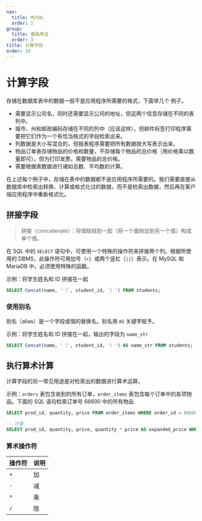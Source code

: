 ```yaml
---
nav:
  title: MySQL
  order: 2
group:
  title: 基础用法
  order: 3
title: 计算字段
order: 10
---
```


# 计算字段

存储在数据库表中的数据一般不是应用程序所需要的格式，下面举几个
例子。

- 需要显示公司名，同时还需要显示公司的地址，但这两个信息存储在不同的表列中。
- 城市、州和邮政编码存储在不同的列中（应该这样），但邮件标签打印程序需要把它们作为一个有恰当格式的字段检索出来。
- 列数据是大小写混合的，但报表程序需要把所有数据按大写表示出来。
- 物品订单表存储物品的价格和数量，不存储每个物品的总价格（用价格乘以数量即可）。但为打印发票，需要物品的总价格。
- 需要根据表数据进行诸如总数、平均数的计算。

在上述每个例子中，存储在表中的数据都不是应用程序所需要的。我们需要直接从数据库中检索出转换、计算或格式化过的数据，而不是检索出数据，然后再在客户端应用程序中重新格式化。

## 拼接字段

> 拼接（concatenate）：将值联结到一起（将一个值附加到另一个值）构成单个值。

在 SQL 中的 `SELECT` 语句中，可使用一个特殊的操作符来拼接两个列。根据所使用的 DBMS，此操作符可用加号（`+`）或两个竖杠（`||`）表示。在 MySQL 和 MariaDB 中，必须使用特殊的函数。

示例：将学生姓名和 ID 拼接在一起

```sql
SELECT Concat(name, '（', student_id, '）') FROM students;
```

### 使用别名

别名（alias）是一个字段或值的替换名。别名用 `AS` 关键字赋予。

示例：将学生姓名和 ID 拼接在一起，输出的字段为 `name_str`

```sql
SELECT Concat(name, '（', student_id, '）') AS name_str FROM students;
```

## 执行算术计算

计算字段的另一常见用途是对检索出的数据进行算术运算。

示例：`orders` 表包含收到的所有订单，`order_items` 表包含每个订单中的各项物品。下面的 SQL 语句检索订单号 66600 中的所有物品

```sql
SELECT prod_id, quantity, price FROM order_items WHERE order_id = 66600;

-- 计算
SELECT prod_id, quantity, price, quantity * price AS expanded_price WHERE order_id = 66600;
```

### 算术操作符

| 操作符 | 说明 |
| :----- | :--- |
| `+`    | 加   |
| `-`    | 减   |
| `*`    | 乘   |
| `/`    | 除   |
